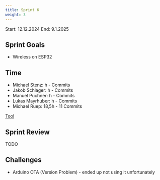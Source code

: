 ```yaml
---
title: Sprint 6
weight: 3
---
```


<title>{{.Title}}</title>

Start: 12.12.2024
End: 9.1.2025

## Sprint Goals
- Wireless on ESP32

## Time
- Michael Stenz: h -  Commits
- Jakob Schlager: h - Commits
- Manuel Puchner: h - Commits
- Lukas Mayrhuber: h - Commits
- Michael Ruep: 18,5h - 11 Commits
  
[Tool](https://timetracking.websters.at)

## Sprint Review
TODO


## Challenges
- Arduino OTA (Version Problem) - ended up not using it unfortunately
